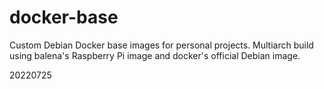 # docker-base
Custom Debian Docker base images for personal projects.
Multiarch build using balena's Raspberry Pi image and docker's official Debian image.

20220725

